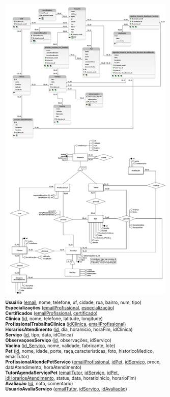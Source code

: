 ![LM](./artifacts/petcare-logico-FN.png)
![ERD](./artifacts/petcare-ER.png)

**Usuário** (<u>email</u>, nome, telefone, uf, cidade, rua, bairro, num, tipo) \
**Especializações** (<u>emailProfissional</u>, <u>especialização</u>) \
**Certificados** (<u>emailProfissional</u>, <u>certificado</u>) \
**Clinica** (<u>id</u>, nome, telefone, latitude, longitude) \
**ProfissionalTrabalhaClinica** (<u>idClinica</u>, <u>emailProfissional</u>) \
**HorariosAtendimento** (<u>id</u>, dia, horaInicio, horaFim, idClinica) \
**Serviço** (<u>id</u>, tipo, data, idClinica) \
**ObservaçoesServiço** (<u>id</u>, observações, idServiço) \
**Vacina** (<u>id_Serviço</u>, nome, validade, fabricante, lote) \
**Pet** (<u>id</u>, nome, idade, porte, raça,características, foto, historicoMedico, emailTutor) \
**ProfissionalAtendePetServiço** (<u>emailProfissional</u>, <u>idPet</u>, <u>idServiço</u>, preco, dataAtendimento, horaAtendimento) \
**TutorAgendaServiçoPet** (<u>emailTutor</u>, <u>idServiço</u>, <u>idPet</u>, <u>idHorariosAtendimento</u>, status, data, horarioInicio, horarioFim) \
**Avaliação** (<u>id</u>, nota, comentario) \
**UsuarioAvaliaServiço** (<u>emailTutor</u>, <u>idServiço</u>, <u>idAvaliação</u>)